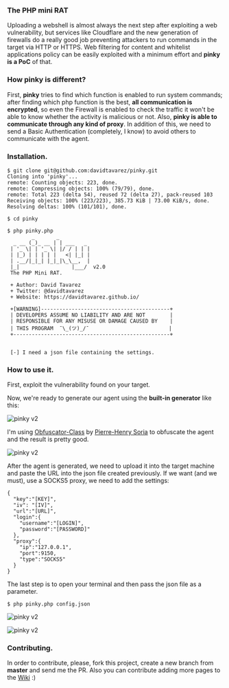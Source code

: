 ### The PHP mini RAT

Uploading a webshell is almost always the next step after exploiting a web vulnerability, but services like Cloudflare and the new generation of firewalls do a really good job preventing attackers to run commands in the target via HTTP or HTTPS. Web filtering for content and whitelist applications policy can be easily exploited with a minimum effort and **pinky is a PoC** of that.

### How pinky is different?

First, **pinky** tries to find which function is enabled to run system commands; after finding which php function is the best, **all communication is encrypted**, so even the Firewall is enabled to check the traffic it won't be able to know whether the activity is malicious or not. Also, **pinky is able to communicate through any kind of proxy**. In addition of this, we need to send a Basic Authentication (completely, I know) to avoid others to communicate with the agent.

### Installation.

```
$ git clone git@github.com:davidtavarez/pinky.git
Cloning into 'pinky'...
remote: Counting objects: 223, done.
remote: Compressing objects: 100% (79/79), done.
remote: Total 223 (delta 54), reused 72 (delta 27), pack-reused 103
Receiving objects: 100% (223/223), 385.73 KiB | 73.00 KiB/s, done.
Resolving deltas: 100% (101/101), done.

$ cd pinky

$ php pinky.php
        _       _
  _ __ (_)_ __ | | ___   _
 | '_ \| | '_ \| |/ / | | |
 | |_) | | | | |   <| |_| |
 | .__/|_|_| |_|_|\_\__,  |
 |_|                 |___/  v2.0
 The PHP Mini RAT.

 + Author: David Tavarez
 + Twitter: @davidtavarez
 + Website: https://davidtavarez.github.io/

 +[WARNING]------------------------------------------+
 | DEVELOPERS ASSUME NO LIABILITY AND ARE NOT        |
 | RESPONSIBLE FOR ANY MISUSE OR DAMAGE CAUSED BY    |
 | THIS PROGRAM  ¯\_(ツ)_/¯                          |
 +---------------------------------------------------+


 [-] I need a json file containing the settings.

```
### How to use it.

First, exploit the vulnerability found on your target.

Now, we're ready to generate our agent using the **built-in generator** like this:

![pinky v2](https://github.com/davidtavarez/pinky/raw/master/screenshots/pinkyV2_generator.png "pinky v2 agent generator")

I'm using [Obfuscator-Class](https://github.com/pH-7/Obfuscator-Class/ "Obfuscator-Class") by [Pierre-Henry Soria](http://ph7s.github.io/ "Pierre-Henry Soria") to obfuscate the agent and the result is pretty good.

![pinky v2](https://github.com/davidtavarez/pinky/raw/master/screenshots/pinkyV2_virustotal.png "virus total")

After the agent is generated, we need to upload it into the target machine and paste the URL into the json file created previously. If we want (and we must), use a SOCKS5 proxy, we need to add the settings:

```
{
  "key":"[KEY]",
  "iv": "[IV]",
  "url":"[URL]",
  "login":{
    "username":"[LOGIN]",
    "password":"[PASSWORD]"
  },
  "proxy":{
    "ip":"127.0.0.1",
    "port":9150,
    "type":"SOCKS5"
  }
}
```

The last step is to open your terminal and then pass the json file as a parameter.

```
$ php pinky.php config.json
```

![pinky v2](https://github.com/davidtavarez/pinky/raw/master/screenshots/pinkyV2_connecting.png "pinky v2")

![pinky v2](https://github.com/davidtavarez/pinky/raw/master/screenshots/pinkyV2_connected.png "pinky v2")

### Contributing.

In order to contribute, please, fork this project, create a new branch from **master** and send me the PR. Also you can contribute adding more pages to the [Wiki](https://github.com/davidtavarez/pinky/wiki "Wiki") :)
